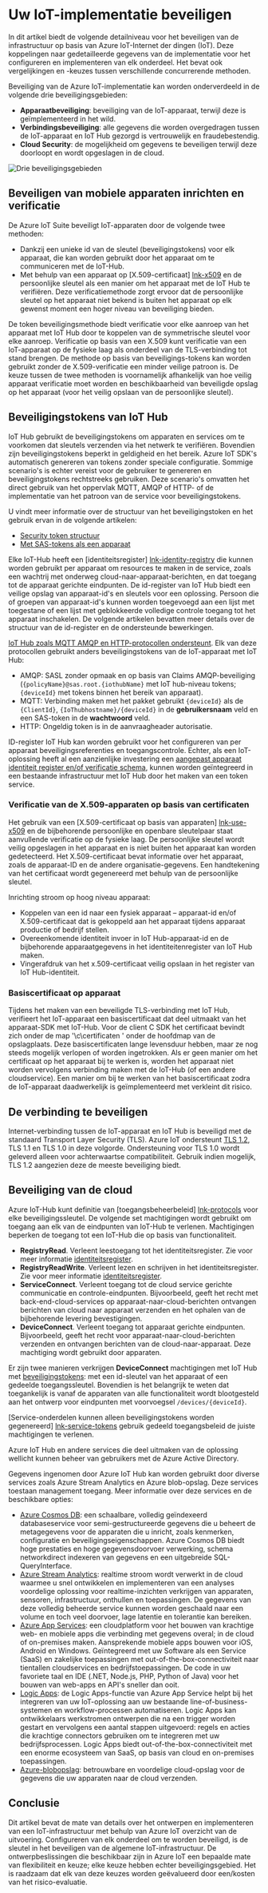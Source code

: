 # <a name="secure-your-iot-deployment"></a>Uw IoT-implementatie beveiligen

In dit artikel biedt de volgende detailniveau voor het beveiligen van de infrastructuur op basis van Azure IoT-Internet der dingen (IoT). Deze koppelingen naar gedetailleerde gegevens van de implementatie voor het configureren en implementeren van elk onderdeel. Het bevat ook vergelijkingen en -keuzes tussen verschillende concurrerende methoden.

Beveiliging van de Azure IoT-implementatie kan worden onderverdeeld in de volgende drie beveiligingsgebieden:

* **Apparaatbeveiliging**: beveiliging van de IoT-apparaat, terwijl deze is geïmplementeerd in het wild.
* **Verbindingsbeveiliging**: alle gegevens die worden overgedragen tussen de IoT-apparaat en IoT Hub gezorgd is vertrouwelijk en fraudebestendig.
* **Cloud Security**: de mogelijkheid om gegevens te beveiligen terwijl deze doorloopt en wordt opgeslagen in de cloud.

![Drie beveiligingsgebieden][img-overview]

## <a name="secure-device-provisioning-and-authentication"></a>Beveiligen van mobiele apparaten inrichten en verificatie

De Azure IoT Suite beveiligt IoT-apparaten door de volgende twee methoden:

* Dankzij een unieke id van de sleutel (beveiligingstokens) voor elk apparaat, die kan worden gebruikt door het apparaat om te communiceren met de IoT-Hub.
* Met behulp van een apparaat op [X.509-certificaat] [ lnk-x509] en de persoonlijke sleutel als een manier om het apparaat met de IoT Hub te verifiëren. Deze verificatiemethode zorgt ervoor dat de persoonlijke sleutel op het apparaat niet bekend is buiten het apparaat op elk gewenst moment een hoger niveau van beveiliging bieden.

De token beveiligingsmethode biedt verificatie voor elke aanroep van het apparaat met IoT Hub door te koppelen van de symmetrische sleutel voor elke aanroep. Verificatie op basis van een X.509 kunt verificatie van een IoT-apparaat op de fysieke laag als onderdeel van de TLS-verbinding tot stand brengen. De methode op basis van beveiligings-tokens kan worden gebruikt zonder de X.509-verificatie een minder veilige patroon is. De keuze tussen de twee methoden is voornamelijk afhankelijk van hoe veilig apparaat verificatie moet worden en beschikbaarheid van beveiligde opslag op het apparaat (voor het veilig opslaan van de persoonlijke sleutel).

## <a name="iot-hub-security-tokens"></a>Beveiligingstokens van IoT Hub

IoT Hub gebruikt de beveiligingstokens om apparaten en services om te voorkomen dat sleutels verzenden via het netwerk te verifiëren. Bovendien zijn beveiligingstokens beperkt in geldigheid en het bereik. Azure IoT SDK's automatisch genereren van tokens zonder speciale configuratie. Sommige scenario's is echter vereist voor de gebruiker te genereren en beveiligingstokens rechtstreeks gebruiken. Deze scenario's omvatten het direct gebruik van het oppervlak MQTT, AMQP of HTTP- of de implementatie van het patroon van de service voor beveiligingstokens.

U vindt meer informatie over de structuur van het beveiligingstoken en het gebruik ervan in de volgende artikelen:

* [Security token structuur][lnk-security-tokens]
* [Met SAS-tokens als een apparaat][lnk-sas-tokens]

Elke IoT-Hub heeft een [identiteitsregister] [ lnk-identity-registry] die kunnen worden gebruikt per apparaat om resources te maken in de service, zoals een wachtrij met onderweg cloud-naar-apparaat-berichten, en dat toegang tot de apparaat gerichte eindpunten. De id-register van IoT Hub biedt een veilige opslag van apparaat-id's en sleutels voor een oplossing. Persoon die of groepen van apparaat-id's kunnen worden toegevoegd aan een lijst met toegestane of een lijst met geblokkeerde volledige controle toegang tot het apparaat inschakelen. De volgende artikelen bevatten meer details over de structuur van de id-register en de ondersteunde bewerkingen.

[IoT Hub zoals MQTT AMQP en HTTP-protocollen ondersteunt][lnk-protocols]. Elk van deze protocollen gebruikt anders beveiligingstokens van de IoT-apparaat met IoT Hub:

* AMQP: SASL zonder opmaak en op basis van Claims AMQP-beveiliging (`{policyName}@sas.root.{iothubName}` met IoT hub-niveau tokens; `{deviceId}` met tokens binnen het bereik van apparaat).
* MQTT: Verbinding maken met het pakket gebruikt `{deviceId}` als de `{ClientId}`, `{IoThubhostname}/{deviceId}` in de **gebruikersnaam** veld en een SAS-token in de **wachtwoord** veld.
* HTTP: Ongeldig token is in de aanvraagheader autorisatie.

ID-register IoT Hub kan worden gebruikt voor het configureren van per apparaat beveiligingsreferenties en toegangscontrole. Echter, als een IoT-oplossing heeft al een aanzienlijke investering een [aangepast apparaat identiteit register en/of verificatie schema][lnk-custom-auth], kunnen worden geïntegreerd in een bestaande infrastructuur met IoT Hub door het maken van een token service.

### <a name="x509-certificate-based-device-authentication"></a>Verificatie van de X.509-apparaten op basis van certificaten

Het gebruik van een [X.509-certificaat op basis van apparaten] [ lnk-use-x509] en de bijbehorende persoonlijke en openbare sleutelpaar staat aanvullende verificatie op de fysieke laag. De persoonlijke sleutel wordt veilig opgeslagen in het apparaat en is niet buiten het apparaat kan worden gedetecteerd. Het X.509-certificaat bevat informatie over het apparaat, zoals de apparaat-ID en de andere organisatie-gegevens. Een handtekening van het certificaat wordt gegenereerd met behulp van de persoonlijke sleutel.

Inrichting stroom op hoog niveau apparaat:

* Koppelen van een id naar een fysiek apparaat – apparaat-id en/of X.509-certificaat dat is gekoppeld aan het apparaat tijdens apparaat productie of bedrijf stellen.
* Overeenkomende identiteit invoer in IoT Hub-apparaat-id en de bijbehorende apparaatgegevens in het identiteitenregister van IoT Hub maken.
* Vingerafdruk van het x.509-certificaat veilig opslaan in het register van IoT Hub-identiteit.

### <a name="root-certificate-on-device"></a>Basiscertificaat op apparaat

Tijdens het maken van een beveiligde TLS-verbinding met IoT Hub, verifieert het IoT-apparaat een basiscertificaat dat deel uitmaakt van het apparaat-SDK met IoT-Hub. Voor de client C SDK het certificaat bevindt zich onder de map '\\c\\certificaten ' onder de hoofdmap van de opslagplaats. Deze basiscertificaten lange levensduur hebben, maar ze nog steeds mogelijk verlopen of worden ingetrokken. Als er geen manier om het certificaat op het apparaat bij te werken is, worden het apparaat niet worden vervolgens verbinding maken met de IoT-Hub (of een andere cloudservice). Een manier om bij te werken van het basiscertificaat zodra de IoT-apparaat daadwerkelijk is geïmplementeerd met verkleint dit risico.

## <a name="securing-the-connection"></a>De verbinding te beveiligen

Internet-verbinding tussen de IoT-apparaat en IoT Hub is beveiligd met de standaard Transport Layer Security (TLS). Azure IoT ondersteunt [TLS 1.2][lnk-tls12], TLS 1.1 en TLS 1.0 in deze volgorde. Ondersteuning voor TLS 1.0 wordt geleverd alleen voor achterwaartse compatibiliteit. Gebruik indien mogelijk, TLS 1.2 aangezien deze de meeste beveiliging biedt.

## <a name="securing-the-cloud"></a>Beveiliging van de cloud

Azure IoT-Hub kunt definitie van [toegangsbeheerbeleid] [ lnk-protocols] voor elke beveiligingssleutel. De volgende set machtigingen wordt gebruikt om toegang aan elk van de eindpunten van IoT-Hub te verlenen. Machtigingen beperken de toegang tot een IoT-Hub die op basis van functionaliteit.

* **RegistryRead**. Verleent leestoegang tot het identiteitsregister. Zie voor meer informatie [identiteitsregister][lnk-identity-registry].
* **RegistryReadWrite**. Verleent lezen en schrijven in het identiteitsregister. Zie voor meer informatie [identiteitsregister][lnk-identity-registry].
* **ServiceConnect**. Verleent toegang tot de cloud service gerichte communicatie en controle-eindpunten. Bijvoorbeeld, geeft het recht met back-end-cloud-services op apparaat-naar-cloud-berichten ontvangen berichten van cloud naar apparaat verzenden en het ophalen van de bijbehorende levering bevestigingen.
* **DeviceConnect**. Verleent toegang tot apparaat gerichte eindpunten. Bijvoorbeeld, geeft het recht voor apparaat-naar-cloud-berichten verzenden en ontvangen berichten van de cloud-naar-apparaat. Deze machtiging wordt gebruikt door apparaten.

Er zijn twee manieren verkrijgen **DeviceConnect** machtigingen met IoT Hub met [beveiligingstokens][lnk-sas-tokens]: met een id-sleutel van het apparaat of een gedeelde toegangssleutel. Bovendien is het belangrijk te weten dat toegankelijk is vanaf de apparaten van alle functionaliteit wordt blootgesteld aan het ontwerp voor eindpunten met voorvoegsel `/devices/{deviceId}`.

[Service-onderdelen kunnen alleen beveiligingstokens worden gegenereerd] [ lnk-service-tokens] gebruik gedeeld toegangsbeleid de juiste machtigingen te verlenen.

Azure IoT Hub en andere services die deel uitmaken van de oplossing wellicht kunnen beheer van gebruikers met de Azure Active Directory.

Gegevens ingenomen door Azure IoT Hub kan worden gebruikt door diverse services zoals Azure Stream Analytics en Azure blob-opslag. Deze services toestaan management toegang. Meer informatie over deze services en de beschikbare opties:

* [Azure Cosmos DB][lnk-cosmosdb]: een schaalbare, volledig geïndexeerd databaseservice voor semi-gestructureerde gegevens die u beheert de metagegevens voor de apparaten die u inricht, zoals kenmerken, configuratie en beveiligingseigenschappen. Azure Cosmos DB biedt hoge prestaties en hoge gegevensdoorvoer verwerking, schema networkdirect indexeren van gegevens en een uitgebreide SQL-QueryInterface.
* [Azure Stream Analytics][lnk-asa]: realtime stroom wordt verwerkt in de cloud waarmee u snel ontwikkelen en implementeren van een analyses voordelige oplossing voor realtime-inzichten verkrijgen van apparaten, sensoren, infrastructuur, onthullen en toepassingen. De gegevens van deze volledig beheerde service kunnen worden geschaald naar een volume en toch veel doorvoer, lage latentie en tolerantie kan bereiken.
* [Azure App Services][lnk-appservices]: een cloudplatform voor het bouwen van krachtige web- en mobiele apps die verbinding met gegevens overal; in de cloud of on-premises maken. Aansprekende mobiele apps bouwen voor iOS, Android en Windows. Geïntegreerd met uw Software als een Service (SaaS) en zakelijke toepassingen met out-of-the-box-connectiviteit naar tientallen cloudservices en bedrijfstoepassingen. De code in uw favoriete taal en IDE (.NET, Node.js, PHP, Python of Java) voor het bouwen van web-apps en API's sneller dan ooit.
* [Logic Apps][lnk-logicapps]: de Logic Apps-functie van Azure App Service helpt bij het integreren van uw IoT-oplossing aan uw bestaande line-of-business-systemen en workflow-processen automatiseren. Logic Apps kan ontwikkelaars werkstromen ontwerpen die na een trigger worden gestart en vervolgens een aantal stappen uitgevoerd: regels en acties die krachtige connectors gebruiken om te integreren met uw bedrijfsprocessen. Logic Apps biedt out-of-the-box-connectiviteit met een enorme ecosysteem van SaaS, op basis van cloud en on-premises toepassingen.
* [Azure-blobopslag][lnk-blob]: betrouwbare en voordelige cloud-opslag voor de gegevens die uw apparaten naar de cloud verzenden.

## <a name="conclusion"></a>Conclusie

Dit artikel bevat de mate van details over het ontwerpen en implementeren van een IoT-infrastructuur met behulp van Azure IoT overzicht van de uitvoering. Configureren van elk onderdeel om te worden beveiligd, is de sleutel in het beveiligen van de algemene IoT-infrastructuur. De ontwerpbeslissingen die beschikbaar zijn in Azure IoT een bepaalde mate van flexibiliteit en keuze; elke keuze hebben echter beveiligingsgebied. Het is raadzaam dat elk van deze keuzes worden geëvalueerd door een/kosten van het risico-evaluatie.

[img-overview]: media/iot-secure-your-deployment/overview.png

[lnk-security-tokens]: ../articles/iot-hub/iot-hub-devguide-security.md#security-token-structure
[lnk-sas-tokens]: ../articles/iot-hub/iot-hub-devguide-security.md#use-sas-tokens-in-a-device-app
[lnk-identity-registry]: ../articles/iot-hub/iot-hub-devguide-identity-registry.md
[lnk-protocols]: ../articles/iot-hub/iot-hub-devguide-security.md
[lnk-custom-auth]: ../articles/iot-hub/iot-hub-devguide-security.md#custom-device-and-module-authentication
[lnk-x509]: http://www.itu.int/rec/T-REC-X.509-201210-I/en
[lnk-use-x509]: ../articles/iot-hub/iot-hub-devguide-security.md
[lnk-tls12]: https://tools.ietf.org/html/rfc5246
[lnk-service-tokens]: ../articles/iot-hub/iot-hub-devguide-security.md#use-security-tokens-from-service-components
[lnk-cosmosdb]: https://azure.microsoft.com/services/cosmos-db/
[lnk-asa]: https://azure.microsoft.com/services/stream-analytics/
[lnk-appservices]: https://azure.microsoft.com/services/app-service/
[lnk-logicapps]: https://azure.microsoft.com/services/app-service/logic/
[lnk-blob]: https://azure.microsoft.com/services/storage/

